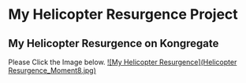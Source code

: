 # My Helicopter Resurgence Project

## My Helicopter Resurgence on Kongregate
Please Click the Image below.
[![My Helicopter Resurgence](Helicopter Resurgence_Moment8.jpg)](https://www.kongregate.com/games/supracharger1/helicopter-resurgence)
